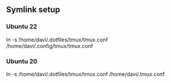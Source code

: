 ## Symlink setup

### Ubuntu 22
ln -s /home/davi/.dotfiles/tmux/tmux.conf /home/davi/.config/tmux/tmux.conf

### Ubuntu 20
ln -s /home/davi/.dotfiles/tmux/tmux.conf /home/davi/.tmux.conf
